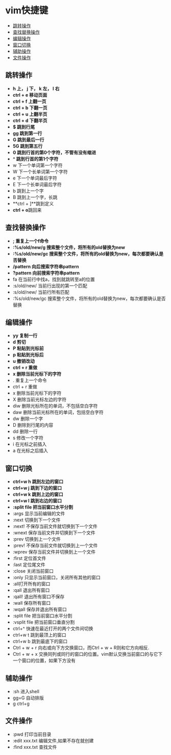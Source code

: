# vim快捷键

- [跳转操作](#跳转操作)
- [查找替换操作](#查找替换操作)
- [编辑操作](#编辑操作)
- [窗口切换](#窗口切换)
- [辅助操作](#辅助操作)
- [文件操作](#文件操作)



## 跳转操作

- **h 上， j 下， k 左， l 右**  
- **ctrl + e 移动页面**   
- **ctrl + f 上翻一页**  
- **ctrl + b 下翻一页**  
- **ctrl + u 上翻半页**  
- **ctrl + d 下翻半页**  
- **$ 跳到行尾**  
- **gg 跳到第一行**   
- **G 跳到最后一行**  
- **5G 跳到第五行**  
- **0 跳到行首的第0个字符，不管有没有缩进**   
- **^ 跳到行首的第1个字符**  
- w 下一个单词第一个字符   
- W 下一个长单词第一个字符  
- e 下一个单词最后字符  
- E 下一个长单词最后字符  
- b 跳到上一个字  
- B 跳到上一个字，长跳 
- **ctrl + ]**跳到定义
- **ctrl + o**跳回来 



## 查找替换操作 

- **; 重复上一个f命令**   
- **:%s/old/new/g 搜索整个文件，将所有的old替换为new**  
- **:%s/old/new/gc 搜索整个文件，将所有的old替换为new，每次都要确认是否替换**   
- **/pattern 向后搜索字符串pattern**   
- **?pattern 向前搜索字符串pattern**   
- fa 在当前行中找a，找到就跳转至a的位置  
- :s/old/new/ 当前行出现的第一个匹配  
- :s/old/new/ 当前行所有匹配  
- :%s/old/new/gc 搜索整个文件，将所有的old替换为new，每次都要确认是否替换   



## 编辑操作 

- **yy 复制一行**   
- **d 剪切**  
- **P 粘贴到光标前** 
- **p 粘贴到光标后**  
- **u 撤销改动**   
- **ctrl + r 重做**   
- **x 删除当前光标下的字符**   
- . 重复上一个命令  
- ctrl + r 重做  
- x 删除当前光标下的字符   
- X 删除当前光标左边的字符   
- diw 删除光标所在的单词，不包括空白字符   
- daw 删除当前光标所在的单词，包括空白字符   
- dw 删除一个字  
- D 删除到行尾的内容   
- dd 删除一行  
- s 修改一个字符   
- i 在光标之前插入   
- a 在光标之后插入  



## 窗口切换

- **ctrl+w h 跳到左边的窗口**  
- **ctrl+w j 跳到下边的窗口**  
- **ctrl+w k 跳到上边的窗口**  
- **ctrl+w l 跳到右边的窗口**  
- **:split file 把当前窗口水平分割**  
- :args 显示当前编辑的文件  
- :next 切换到下一个文件  
- :next! 不保存当前文件就切换到下一个文件  
- :wnext 保存当前文件并切换到下一个文件  
- :prev 切换到上一个文件  
- :prev! 不保存当前文件就切换到上一个文件  
- :wprev 保存当前文件并切换到上一个文件  
- :first 定位首文件  
- :last 定位尾文件  
- :close 关闭当前窗口   
- :only 只显示当前窗口，关闭所有其他的窗口  
- :all打开所有的窗口  
- :qall 退出所有窗口  
- :qall! 退出所有窗口不保存  
- :wall 保存所有窗口  
- :wqall 保存并退出所有窗口  
- :split file 把当前窗口水平分割  
- :vsplit file 把当前窗口垂直分割  
- ctrl+^ 快速在最近打开的两个文件间切换  
- ctrl+w t 跳到最顶上的窗口  
- ctrl+w b 跳到最底下的窗口  
- Ctrl + w + r    向右或向下方交换窗口，而Ctrl + w + R则和它方向相反.  
- Ctrl + w + x   交换同列或同行的窗口的位置。vim默认交换当前窗口的与它下一个窗口的位置，如果下方没有  



## 辅助操作 

- :sh 进入shell  
- gg=G 自动排版  
- g ctrl+g  



## 文件操作

- :pwd 打印当前目录
- :edit xxx.txt 编辑文件,如果不存在就创建
- :find xxx.txt 查找文件 

